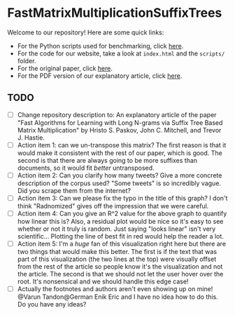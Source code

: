 # FastMatrixMultiplicationSuffixTrees

Welcome to our repository! Here are some quick links:

- For the Python scripts used for benchmarking, click [here](python/e2d.py).
- For the code for our website, take a look at `index.html` and the `scripts/` folder.
- For the original paper, click [here](original_paper.pdf).
- For the PDF version of our explanatory article, click [here](our_paper.pdf).

## TODO

- [ ] Change repository description to: An explanatory article of the paper "Fast Algorithms for Learning with Long N-grams via Suffix Tree Based Matrix Multiplication" by Hristo S. Paskov, John C. Mitchell, and Trevor J. Hastie.
- [ ] Action item 1: can we un-transpose this matrix? The first reason is that it would make it consistent with the rest of our paper, which is good. The second is that there are always going to be more suffixes than documents, so it would fit *better* untransposed.
- [ ] Action item 2: Can you clarify how many tweets? Give a more concrete description of the corpus used? "Some tweets" is so incredibly vague. Did you scrape them from the internet?
- [ ] Action item 3: Can we please fix the typo in the title of this graph? I don't think "Radnomized" gives off the impression that we were careful.
- [ ] Action item 4: Can you give an R^2 value for the above graph to quantify how linear this is? Also, a residual plot would be nice so it's easy to see whether or not it truly is random. Just saying "looks linear" isn't very scientific... Plotting the line of best fit in red would help the reader a lot.
- [ ] Action item 5: I'm a *huge* fan of this visualization right here but there are two things that would make this better. The first is if the text that was part of this visualization (the two lines at the top) were visually offset from the rest of the article so people know it's the visualization and not the article. The second is that we should not let the user hover over the root. It's nonsensical and we should handle this edge case!
- [ ] Actually the footnotes and authors aren't even showing up on mine! @Varun Tandon@German Enik Eric and I have no idea how to do this. Do you have any ideas?